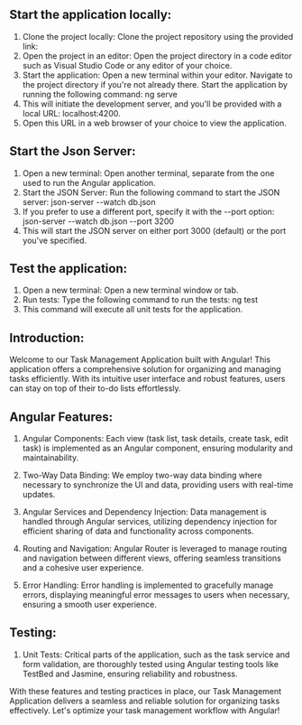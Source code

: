 ## Start the application locally:
1.	Clone the project locally:
    Clone the project repository using the provided link:
2.	Open the project in an editor:
    Open the project directory in a code editor such as Visual Studio Code or any editor of your choice.
3.	Start the application:
    Open a new terminal within your editor.
    Navigate to the project directory if you're not already there.
    Start the application by running the following command: ng serve
4.	This will initiate the development server, and you'll be provided with a local URL: localhost:4200.
5.	Open this URL in a web browser of your choice to view the application.

## Start the Json Server:
1.	Open a new terminal:
    Open another terminal, separate from the one used to run the Angular application.
2.	Start the JSON Server:
    Run the following command to start the JSON server: json-server --watch db.json
3.	If you prefer to use a different port, specify it with the --port option: json-server --watch db.json --port 3200
4.	This will start the JSON server on either port 3000 (default) or the port you've specified.

## Test the application:
1.	Open a new terminal:
    Open a new terminal window or tab.
2.	Run tests:
    Type the following command to run the tests: ng test 
3.	This command will execute all unit tests for the application.

## Introduction:

Welcome to our Task Management Application built with Angular! This application offers a comprehensive solution for organizing and managing tasks efficiently. With its intuitive user interface and robust features, users can stay on top of their to-do lists effortlessly.

## Angular Features:

1. Angular Components: Each view (task list, task details, create task, edit task) is implemented as an Angular component, ensuring modularity and maintainability.

2. Two-Way Data Binding: We employ two-way data binding where necessary to synchronize the UI and data, providing users with real-time updates.

3. Angular Services and Dependency Injection: Data management is handled through Angular services, utilizing dependency injection for efficient sharing of data and functionality across components.

4. Routing and Navigation: Angular Router is leveraged to manage routing and navigation between different views, offering seamless transitions and a cohesive user experience.

5. Error Handling: Error handling is implemented to gracefully manage errors, displaying meaningful error messages to users when necessary, ensuring a smooth user experience.

## Testing:

1. Unit Tests: Critical parts of the application, such as the task service and form validation, are thoroughly tested using Angular testing tools like TestBed and Jasmine, ensuring reliability and robustness.

With these features and testing practices in place, our Task Management Application delivers a seamless and reliable solution for organizing tasks effectively. Let's optimize your task management workflow with Angular!